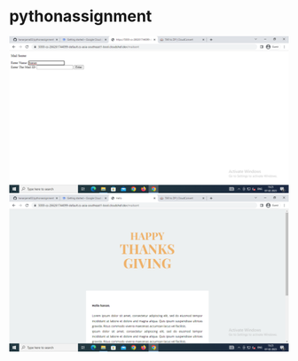 # pythonassignment
![](https://github.com/hananjama02/pythonassignment/blob/main/Screenshot%20(3).png)
![](https://github.com/hananjama02/pythonassignment/blob/main/Screenshot%20(4).png)
